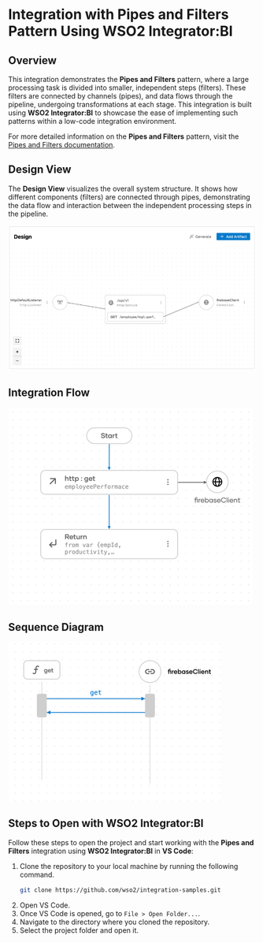 # Integration with Pipes and Filters Pattern Using WSO2 Integrator:BI

## Overview

This integration demonstrates the **Pipes and Filters** pattern, where a large processing task is divided into smaller, independent steps (filters). These filters are connected by channels (pipes), and data flows through the pipeline, undergoing transformations at each stage. 
This integration is built using **WSO2 Integrator:BI** to showcase the ease of implementing such patterns within a low-code integration environment.

For more detailed information on the **Pipes and Filters** pattern, visit the [Pipes and Filters documentation](https://www.enterpriseintegrationpatterns.com/patterns/messaging/PipesAndFilters.html).

## Design View

The **Design View** visualizes the overall system structure. It shows how different components (filters) are connected through pipes, demonstrating the data flow and interaction between the independent processing steps in the pipeline.

![Design View](design-view.png)

## Integration Flow

![Flow Diagram](flow.png)

## Sequence Diagram

![Flow Diagram](sequence.png)

## Steps to Open with WSO2 Integrator:BI

Follow these steps to open the project and start working with the **Pipes and Filters** integration using **WSO2 Integrator:BI** in **VS Code**:

1. Clone the repository to your local machine by running the following command.
   ```bash
   git clone https://github.com/wso2/integration-samples.git
   ```
2. Open VS Code.
3. Once VS Code is opened, go to `File > Open Folder...`.
4. Navigate to the directory where you cloned the repository.
5. Select the project folder and open it.
